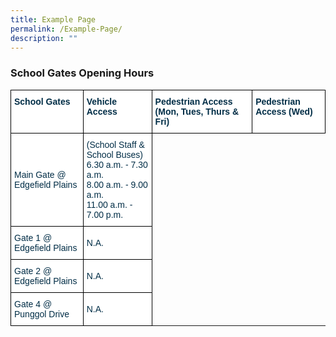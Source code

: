 ```yaml
---
title: Example Page
permalink: /Example-Page/
description: ""
---
```

### School Gates Opening Hours

<style type="text/css">
.tg  {border-collapse:collapse;border-spacing:0;}
.tg td{border-color:black;border-style:solid;border-width:1px;font-family:Arial, sans-serif;font-size:14px;
  overflow:hidden;padding:10px 5px;word-break:normal;}
.tg th{border-color:black;border-style:solid;border-width:1px;font-family:Arial, sans-serif;font-size:14px;
  font-weight:normal;overflow:hidden;padding:10px 5px;word-break:normal;}
.tg .tg-67ya{background-color:#FFF;color:#002D46;text-align:left;vertical-align:middle}
.tg .tg-h1v5{background-color:#FFF;color:#002D46;font-weight:bold;text-align:left;vertical-align:top}
</style>
<table class="tg">
<thead>
  <tr>
    <th class="tg-h1v5">School Gates<br></th>
    <th class="tg-h1v5">Vehicle Access<br></th>
		<th class="tg-h1v5">Pedestrian Access (Mon, Tues, Thurs & Fri)<br></th>
		<th class="tg-h1v5">Pedestrian Access (Wed)<br></th>
  </tr>
</thead>
<tbody>
  <tr>
    <td class="tg-67ya">Main Gate @ Edgefield Plains<br></td>
    <td class="tg-67ya">(School Staff & School Buses)<br>6.30 a.m. - 7.30 a.m.<br>8.00 a.m. - 9.00 a.m.<br> 11.00 a.m. - 7.00 p.m.
			<br></td>
  </tr>
	<tr>
    <td class="tg-67ya">Gate 1 @ Edgefield Plains<br></td>
    <td class="tg-67ya">N.A.<br></td>
  </tr>
  <tr>
    <td class="tg-67ya">Gate 2 @ Edgefield Plains<br></td>
    <td class="tg-67ya">N.A.<br></td>
  </tr>
  <tr>
		 <td class="tg-67ya">Gate 4 @ Punggol Drive<br></td>
    <td class="tg-67ya">N.A.<br></td>
    </tr>
</tbody>
</table>